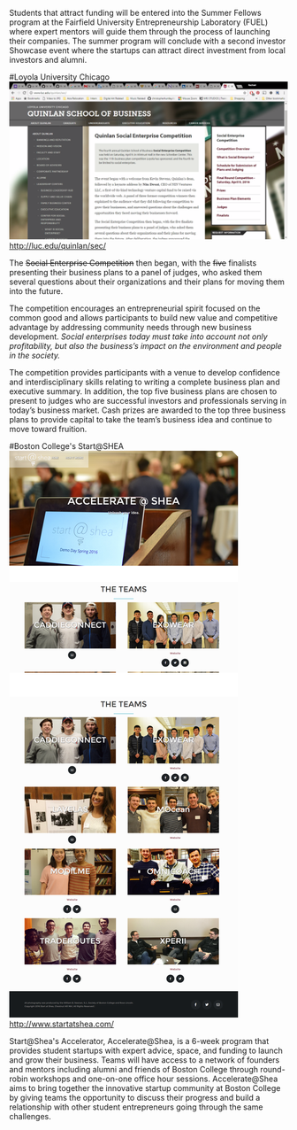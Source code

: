 Students that attract funding will be entered into the Summer Fellows program at the Fairfield University Entrepreneurship Laboratory (FUEL) where expert mentors will guide them through the process of launching their companies. The summer program will conclude with a second investor Showcase event where the startups can attract direct investment from local investors and alumni.

#Loyola University Chicago
![Quilan Social Enterprise Competition](images/screenshot_luc.png)
http://luc.edu/quinlan/sec/

The ~~Social Enterprise Competition~~ then began, with the ~~five~~ finalists presenting their business plans to a panel of judges, who asked them several questions about their organizations and their plans for moving them into the future.


The competition encourages an entrepreneurial spirit focused on the common good and allows participants to build new value and competitive advantage by addressing community needs through new business development. *Social enterprises today must take into account not only profitability, but also the business’s impact on the environment and people in the society.*

The competition provides participants with a venue to develop confidence and interdisciplinary skills relating to writing a complete business plan and executive summary. In addition, the top five business plans are chosen to present to judges who are successful investors and professionals serving in today’s business market. Cash prizes are awarded to the top three business plans to provide capital to take the team’s business idea and continue to move toward fruition.

#Boston College's Start@SHEA
![start@SHEA](images\screenshot_startatshea.png)
http://www.startatshea.com/

Start@Shea's Accelerator, Accelerate@Shea, is a 6-week program that provides student startups with expert advice, space, and funding to launch and grow their business. Teams will have access to a network of founders and mentors including alumni and friends of Boston College through round-robin workshops and one-on-one office hour sessions. Accelerate@Shea aims to bring together the innovative startup community at Boston College by giving teams the opportunity to discuss their progress and build a relationship with other student entrepreneurs going through the same challenges.
